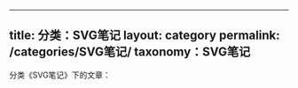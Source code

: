 
---
title: 分类：SVG笔记
layout: category
permalink: /categories/SVG笔记/
taxonomy：SVG笔记
---

分类《SVG笔记》下的文章：


